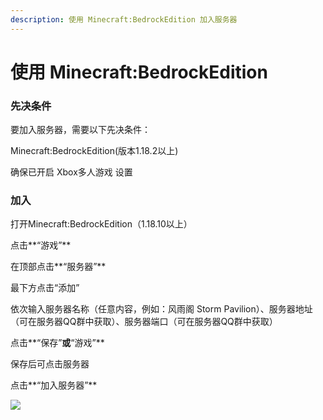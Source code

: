 ```yaml
---
description: 使用 Minecraft:BedrockEdition 加入服务器
---
```


# 使用 Minecraft:BedrockEdition

### 先决条件

要加入服务器，需要以下先决条件：

Minecraft:BedrockEdition(版本1.18.2以上)

确保已开启 Xbox多人游戏 设置

### 加入

打开Minecraft:BedrockEdition（1.18.10以上）

点击**“游戏”**

在顶部点击**“服务器”**

最下方点击“添加”

依次输入服务器名称（任意内容，例如：风雨阁 Storm Pavilion）、服务器地址（可在服务器QQ群中获取）、服务器端口（可在服务器QQ群中获取）

点击**“保存”**或**“游戏”**

保存后可点击服务器

点击**“加入服务器”**

![](../.gitbook/assets/Screenshot\_20220717\_192137\_com.mojang.minecraftpe.jpg)
